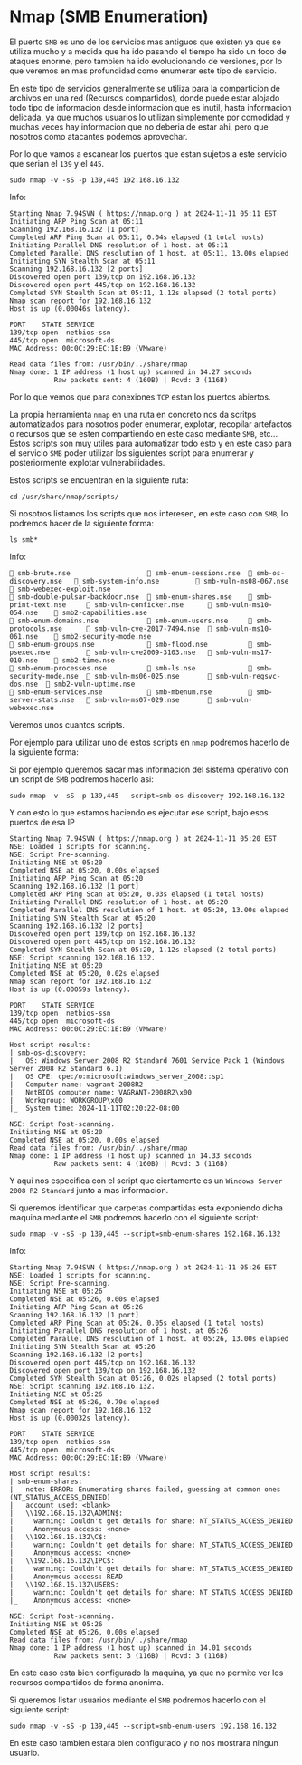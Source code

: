 # Nmap (SMB Enumeration)

El puerto `SMB` es uno de los servicios mas antiguos que existen ya que se utiliza mucho y a medida que ha ido pasando el tiempo ha sido un foco de ataques enorme, pero tambien ha ido evolucionando de versiones, por lo que veremos en mas profundidad como enumerar este tipo de servicio.

En este tipo de servicios generalmente se utiliza para la comparticion de archivos en una red (Recursos compartidos), donde puede estar alojado todo tipo de informacion desde informacion que es inutil, hasta informacion delicada, ya que muchos usuarios lo utilizan simplemente por comodidad y muchas veces hay informacion que no deberia de estar ahi, pero que nosotros como atacantes podemos aprovechar.

Por lo que vamos a escanear los puertos que estan sujetos a este servicio que serian el `139` y el `445`.

```shell
sudo nmap -v -sS -p 139,445 192.168.16.132
```

Info:

```
Starting Nmap 7.94SVN ( https://nmap.org ) at 2024-11-11 05:11 EST
Initiating ARP Ping Scan at 05:11
Scanning 192.168.16.132 [1 port]
Completed ARP Ping Scan at 05:11, 0.04s elapsed (1 total hosts)
Initiating Parallel DNS resolution of 1 host. at 05:11
Completed Parallel DNS resolution of 1 host. at 05:11, 13.00s elapsed
Initiating SYN Stealth Scan at 05:11
Scanning 192.168.16.132 [2 ports]
Discovered open port 139/tcp on 192.168.16.132
Discovered open port 445/tcp on 192.168.16.132
Completed SYN Stealth Scan at 05:11, 1.12s elapsed (2 total ports)
Nmap scan report for 192.168.16.132
Host is up (0.00046s latency).

PORT    STATE SERVICE
139/tcp open  netbios-ssn
445/tcp open  microsoft-ds
MAC Address: 00:0C:29:EC:1E:B9 (VMware)

Read data files from: /usr/bin/../share/nmap
Nmap done: 1 IP address (1 host up) scanned in 14.27 seconds
           Raw packets sent: 4 (160B) | Rcvd: 3 (116B)
```

Por lo que vemos que para conexiones `TCP` estan los puertos abiertos.

La propia herramienta `nmap` en una ruta en concreto nos da scritps automatizados para nosotros poder enumerar, explotar, recopilar artefactos o recursos que se esten compartiendo en este caso mediante `SMB`, etc... Estos scripts son muy utiles para automatizar todo esto y en este caso para el servicio `SMB` poder utilizar los siguientes script para enumerar y posteriormente explotar vulnerabilidades.

Estos scripts se encuentran en la siguiente ruta:

```shell
cd /usr/share/nmap/scripts/
```

Si nosotros listamos los scripts que nos interesen, en este caso con `SMB`, lo podremos hacer de la siguiente forma:

```shell
ls smb*
```

Info:

```
 smb-brute.nse                    smb-enum-sessions.nse   smb-os-discovery.nse    smb-system-info.nse          smb-vuln-ms08-067.nse     smb-webexec-exploit.nse
 smb-double-pulsar-backdoor.nse   smb-enum-shares.nse     smb-print-text.nse      smb-vuln-conficker.nse       smb-vuln-ms10-054.nse     smb2-capabilities.nse
 smb-enum-domains.nse             smb-enum-users.nse      smb-protocols.nse       smb-vuln-cve-2017-7494.nse   smb-vuln-ms10-061.nse     smb2-security-mode.nse
 smb-enum-groups.nse              smb-flood.nse           smb-psexec.nse          smb-vuln-cve2009-3103.nse    smb-vuln-ms17-010.nse     smb2-time.nse
 smb-enum-processes.nse           smb-ls.nse              smb-security-mode.nse   smb-vuln-ms06-025.nse        smb-vuln-regsvc-dos.nse   smb2-vuln-uptime.nse
 smb-enum-services.nse            smb-mbenum.nse          smb-server-stats.nse    smb-vuln-ms07-029.nse        smb-vuln-webexec.nse
```

Veremos unos cuantos scripts.

Por ejemplo para utilizar uno de estos scripts en `nmap` podremos hacerlo de la siguiente forma:

Si por ejemplo queremos sacar mas informacion del sistema operativo con un script de `SMB` podremos hacerlo asi:

```shell
sudo nmap -v -sS -p 139,445 --script=smb-os-discovery 192.168.16.132
```

Y con esto lo que estamos haciendo es ejecutar ese script, bajo esos puertos de esa IP

```
Starting Nmap 7.94SVN ( https://nmap.org ) at 2024-11-11 05:20 EST
NSE: Loaded 1 scripts for scanning.
NSE: Script Pre-scanning.
Initiating NSE at 05:20
Completed NSE at 05:20, 0.00s elapsed
Initiating ARP Ping Scan at 05:20
Scanning 192.168.16.132 [1 port]
Completed ARP Ping Scan at 05:20, 0.03s elapsed (1 total hosts)
Initiating Parallel DNS resolution of 1 host. at 05:20
Completed Parallel DNS resolution of 1 host. at 05:20, 13.00s elapsed
Initiating SYN Stealth Scan at 05:20
Scanning 192.168.16.132 [2 ports]
Discovered open port 139/tcp on 192.168.16.132
Discovered open port 445/tcp on 192.168.16.132
Completed SYN Stealth Scan at 05:20, 1.12s elapsed (2 total ports)
NSE: Script scanning 192.168.16.132.
Initiating NSE at 05:20
Completed NSE at 05:20, 0.02s elapsed
Nmap scan report for 192.168.16.132
Host is up (0.00059s latency).

PORT    STATE SERVICE
139/tcp open  netbios-ssn
445/tcp open  microsoft-ds
MAC Address: 00:0C:29:EC:1E:B9 (VMware)

Host script results:
| smb-os-discovery: 
|   OS: Windows Server 2008 R2 Standard 7601 Service Pack 1 (Windows Server 2008 R2 Standard 6.1)
|   OS CPE: cpe:/o:microsoft:windows_server_2008::sp1
|   Computer name: vagrant-2008R2
|   NetBIOS computer name: VAGRANT-2008R2\x00
|   Workgroup: WORKGROUP\x00
|_  System time: 2024-11-11T02:20:22-08:00

NSE: Script Post-scanning.
Initiating NSE at 05:20
Completed NSE at 05:20, 0.00s elapsed
Read data files from: /usr/bin/../share/nmap
Nmap done: 1 IP address (1 host up) scanned in 14.33 seconds
           Raw packets sent: 4 (160B) | Rcvd: 3 (116B)
```

Y aqui nos especifica con el script que ciertamente es un `Windows Server 2008 R2 Standard` junto a mas informacion.

Si queremos identificar que carpetas compartidas esta exponiendo dicha maquina mediante el `SMB` podremos hacerlo con el siguiente script:

```shell
sudo nmap -v -sS -p 139,445 --script=smb-enum-shares 192.168.16.132
```

Info:

```
Starting Nmap 7.94SVN ( https://nmap.org ) at 2024-11-11 05:26 EST
NSE: Loaded 1 scripts for scanning.
NSE: Script Pre-scanning.
Initiating NSE at 05:26
Completed NSE at 05:26, 0.00s elapsed
Initiating ARP Ping Scan at 05:26
Scanning 192.168.16.132 [1 port]
Completed ARP Ping Scan at 05:26, 0.05s elapsed (1 total hosts)
Initiating Parallel DNS resolution of 1 host. at 05:26
Completed Parallel DNS resolution of 1 host. at 05:26, 13.00s elapsed
Initiating SYN Stealth Scan at 05:26
Scanning 192.168.16.132 [2 ports]
Discovered open port 445/tcp on 192.168.16.132
Discovered open port 139/tcp on 192.168.16.132
Completed SYN Stealth Scan at 05:26, 0.02s elapsed (2 total ports)
NSE: Script scanning 192.168.16.132.
Initiating NSE at 05:26
Completed NSE at 05:26, 0.79s elapsed
Nmap scan report for 192.168.16.132
Host is up (0.00032s latency).

PORT    STATE SERVICE
139/tcp open  netbios-ssn
445/tcp open  microsoft-ds
MAC Address: 00:0C:29:EC:1E:B9 (VMware)

Host script results:
| smb-enum-shares: 
|   note: ERROR: Enumerating shares failed, guessing at common ones (NT_STATUS_ACCESS_DENIED)
|   account_used: <blank>
|   \\192.168.16.132\ADMIN$: 
|     warning: Couldn't get details for share: NT_STATUS_ACCESS_DENIED
|     Anonymous access: <none>
|   \\192.168.16.132\C$: 
|     warning: Couldn't get details for share: NT_STATUS_ACCESS_DENIED
|     Anonymous access: <none>
|   \\192.168.16.132\IPC$: 
|     warning: Couldn't get details for share: NT_STATUS_ACCESS_DENIED
|     Anonymous access: READ
|   \\192.168.16.132\USERS: 
|     warning: Couldn't get details for share: NT_STATUS_ACCESS_DENIED
|_    Anonymous access: <none>

NSE: Script Post-scanning.
Initiating NSE at 05:26
Completed NSE at 05:26, 0.00s elapsed
Read data files from: /usr/bin/../share/nmap
Nmap done: 1 IP address (1 host up) scanned in 14.01 seconds
           Raw packets sent: 3 (116B) | Rcvd: 3 (116B)
```

En este caso esta bien configurado la maquina, ya que no permite ver los recursos compartidos de forma anonima.

Si queremos listar usuarios mediante el `SMB` podremos hacerlo con el siguiente script:

```shell
sudo nmap -v -sS -p 139,445 --script=smb-enum-users 192.168.16.132
```

En este caso tambien estara bien configurado y no nos mostrara ningun usuario.
